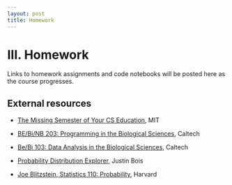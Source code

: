 ```yaml
---
layout: post
title: Homework
---
```


# III. Homework

Links to homework assignments and code notebooks will be posted here as the course progresses.

## External resources

* [The Missing Semester of Your CS Education](https://missing.csail.mit.edu/), MIT

* [BE/Bi/NB 203: Programming in the Biological Sciences](http://justinbois.github.io/bootcamp/2016/), Caltech

* [Be/Bi 103: Data Analysis in the Biological Sciences](http://www.bebi103.caltech.edu), Caltech

* [Probability Distribution Explorer](https://distribution-explorer.github.io/index.html), Justin Bois

* [Joe Blitzstein, Statistics 110: Probability](https://projects.iq.harvard.edu/stat110/about), Harvard

